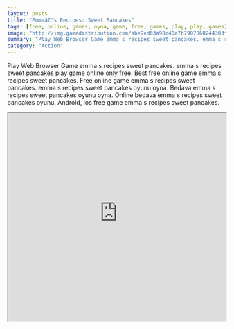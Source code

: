 ```yaml
---
layout: posts
title: "Emmaâ€™s Recipes: Sweet Pancakes"
tags: [free, online, games, oyna, game, free, games, play, play, games]
image: "http://img.gamedistribution.com/abe9ed63a98c40a7b7907868244303f8.jpg"
summary: "Play Web Browser Game emma s recipes sweet pancakes. emma s recipes sweet pancakes play game online only free. Best free online game emma s recipes sweet pancakes. Free online game emma s recipes sweet pancakes. emma s recipes sweet pancakes oyunu oyna. Bedava emma s recipes sweet pancakes oyunu oyna. Online bedava emma s recipes sweet pancakes oyunu. Android, ios free game emma s recipes sweet pancakes."
category: "Action"
---
```


Play Web Browser Game emma s recipes sweet pancakes. emma s recipes sweet pancakes play game online only free. Best free online game emma s recipes sweet pancakes. Free online game emma s recipes sweet pancakes. emma s recipes sweet pancakes oyunu oyna. Bedava emma s recipes sweet pancakes oyunu oyna. Online bedava emma s recipes sweet pancakes oyunu. Android, ios free game emma s recipes sweet pancakes.

<iframe width="100%" height="480px;" src="http://flash.gamedistribution.com?game=abe9ed63a98c40a7b7907868244303f8"></iframe>